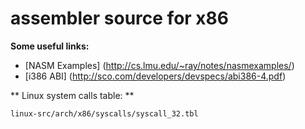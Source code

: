 # assembler source for x86

**Some useful links:**

* [NASM Examples] (http://cs.lmu.edu/~ray/notes/nasmexamples/)
* [i386 ABI] (http://sco.com/developers/devspecs/abi386-4.pdf)

** Linux system calls table: **
```
linux-src/arch/x86/syscalls/syscall_32.tbl
```
